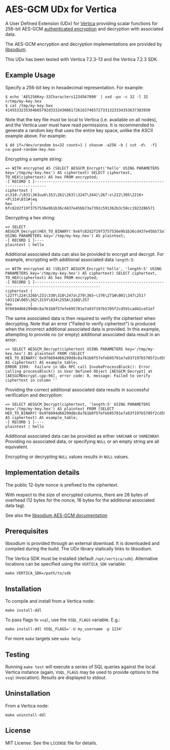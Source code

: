 AES-GCM UDx for Vertica
=======================

A User Defined Extension (UDx) for [Vertica](http://www.vertica.com) providing
scalar functions for 256-bit AES-GCM [authenticated encryption](https://en.wikipedia.org/wiki/Authenticated_encryption)
and decryption with associated data.

The AES-GCM encryption and decryption implementations are provided by
[libsodium](https://download.libsodium.org/doc/).

This UDx has been tested with Vertica 7.2.3-13 and the Vertica 7.2.3 SDK.

Example Usage
-------------
Specify a 256-bit key in hexadecimal representation. For example:
```
$ echo 'AES256Key-32Characters1234567890' | xxd -pu -c 32 -l 32 >/tmp/my-key.hex
$ cat /tmp/my-key.hex
4145533235364b65792d33324368617261637465727331323334353637383930
```

Note that the key file must be local to Vertica (i.e. available on all nodes),
and the Vertica user must have read permissions. It is recommended to generate
a random key that uses the entire key space, unlike the ASCII example above.
For example:
```
$ dd if=/dev/urandom bs=32 count=1 | shasum -a256 -b | cut -d\  -f1 >a-good-random-key.hex
```

Encrypting a sample string:
```
=> WITH encrypted AS (SELECT AESGCM_Encrypt('hello' USING PARAMETERS key='/tmp/my-key.hex') AS ciphertext) SELECT ciphertext, TO_HEX(ciphertext) AS hex FROM encrypted;
-[ RECORD 1 ]---------------------------------------------------------------------------
ciphertext | o\310-/\031\363uu6\351\261\263l\3247\344[\267:s\222\305\2216+<P\314\031#(eq
hex        | 6fc82d2f19f3757536e9b1b36cd437e45bb73a7392c591362b3c50cc1923286571
```

Decrypting a hex string:
```
=> SELECT AESGCM_Decrypt(HEX_TO_BINARY('0x6fc82d2f19f3757536e9b1b36cd437e45bb73a7392c591362b3c50cc1923286571') USING PARAMETERS key='/tmp/my-key.hex') AS plaintext;
-[ RECORD 1 ]----
plaintext | hello
```

Additional associated data can also be provided to encrypt and decrypt. For
example, encrypting with additional associated data `length:5`:
```
=> WITH encrypted AS (SELECT AESGCM_Encrypt('hello', 'length:5' USING PARAMETERS key='/tmp/my-key.hex') AS ciphertext) SELECT ciphertext, TO_HEX(ciphertext) AS hex FROM encrypted;
-[ RECORD 1 ]---------------------------------------------------------------------------------------------------
ciphertext | \227f\224\326b\231\330\310\247a\270\365~\376\271W\001\347\251?\031{W\005\362\315Y\034\255A\316Q\357
hex        | 976694d66299d8c8a761b8f57efeb95701e7a93f197b5705f2cd591cad41ce51ef
```

The same associated data is then required to verify the ciphertext when
decrypting. Note that an error ("Failed to verify ciphertext") is produced when
the incorrect additional associated data is provided. In this example,
attempting to provide no (or empty) additional associated data result in an
error:
```
=> SELECT AESGCM_Decrypt(ciphertext USING PARAMETERS key='/tmp/my-key.hex') AS plaintext FROM (SELECT HEX_TO_BINARY('0x976694d66299d8c8a761b8f57efeb95701e7a93f197b5705f2cd591cad41ce51ef') AS ciphertext) AS example_table;
ERROR 3399:  Failure in UDx RPC call InvokeProcessBlock(): Error calling processBlock() in User Defined Object [AESGCM_Decrypt] at [AESGCMDecrypt.cpp:96], error code: 0, message: Failed to verify ciphertext in column ''
```

Providing the correct additional associated data results in successful
verification and decryption:
```
=> SELECT AESGCM_Decrypt(ciphertext, 'length:5' USING PARAMETERS key='/tmp/my-key.hex') AS plaintext FROM (SELECT HEX_TO_BINARY('0x976694d66299d8c8a761b8f57efeb95701e7a93f197b5705f2cd591cad41ce51ef') AS ciphertext) AS example_table;
-[ RECORD 1 ]----
plaintext | hello
```

Additional associated data can be provided as either `VARCHAR` or `VARBINRAY`.
Providing no associated data, or specifying `NULL` or an empty string are all
equivalent.

Encrypting or decrypting `NULL` values results in `NULL` values.

Implementation details
----------------------
The public 12-byte nonce is prefixed to the ciphertext.

With respect to the size of encrypted columns, there are 28 bytes of overhead
(12 bytes for the nonce, 16 bytes for the additional associated data tag).

See also the [libsodium AES-GCM documentation](https://download.libsodium.org/doc/secret-key_cryptography/aes-256-gcm.html)

Prerequisites
-------------
libsodium is provided through an external download. It is downloaded and
compiled during the build. The UDx library statically links to libsodium.

The Vertica SDK must be installed (default `/opt/vertica/sdk`). Alternative
locations can be specified using the `VERTICA_SDK` variable:
```
make VERTICA_SDK=/path/to/sdk
```

Installation
------------
To compile and install from a Vertica node:
```
make install-ddl
```

To pass flags to `vsql`, use the `VSQL_FLAGS` variable. E.g.:
```
make install-ddl VSQL_FLAGS='-U my_username -p 1234'
```

For more `make` targets see `make help`

Testing
-------
Running `make test` will execute a series of SQL queries against the local
Vertica instance (again, `VSQL_FLAGS` may be used to provide options to the
`vsql` invocation). Results are displayed to stdout.

Uninstallation
--------------
From a Vertica node:
```
make uninstall-ddl
```

License
-------
MIT License. See the `LICENSE` file for details.

